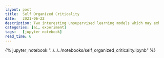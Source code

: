 ```yaml
---
layout: post
title:  Self Organized Criticality
date:   2021-06-22
description: Two interesting unsupervised learning models which may exhibit self-organized criticality.
categories: [ai, experiment]
tags:   [jupyter notebook]
read_time: 6
---
```


{% jupyter_notebook "../../../notebooks/self_organized_criticality.ipynb" %}